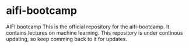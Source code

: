 # aifi-bootcamp
AIFI bootcamp
This is the official repository for the aifi-bootcamp. It contains lectures on machine learning. This repository is under continous updating, so keep comming back to it for updates.
